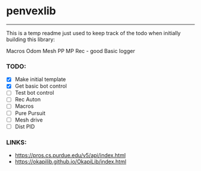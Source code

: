 # penvexlib

---

This is a temp readme just used to keep track of the todo when initially building this library:

Macros
Odom
Mesh
PP
MP
Rec - good
Basic logger

### TODO:

- [x] Make initial template
- [x] Get basic bot control
- [ ] Test bot control
- [ ] Rec Auton
- [ ] Macros
- [ ] Pure Pursuit
- [ ] Mesh drive
- [ ] Dist PID

### LINKS:

* https://pros.cs.purdue.edu/v5/api/index.html
* https://okapilib.github.io/OkapiLib/index.html
